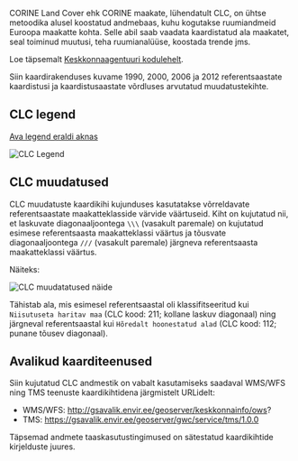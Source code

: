 CORINE Land Cover ehk CORINE maakate, lühendatult CLC,  on ühtse metoodika
alusel koostatud andmebaas, kuhu kogutakse ruumiandmeid Euroopa maakatte kohta.
Selle abil saab vaadata kaardistatud ala maakatet, seal toiminud muutusi, teha
ruumianalüüse, koostada trende jms.

Loe täpsemalt [Keskkonnaagentuuri kodulehelt](http://www.keskkonnaagentuur.ee/et/eesmargid-tegevused/projektid/corine-land-cover).

Siin kaardirakenduses kuvame 1990, 2000, 2006 ja 2012 referentsaastate
kaardistusi ja kaardistusaastate võrdluses arvutatud muudatustekihte.

## CLC legend

<a href="https://gsavalik.envir.ee/geoserver/keskkonnainfo/ows?service=WMS&version=1.3.0&request=GetLegendGraphic&layer=keskkonnainfo:clc_2012&format=image/png" target="_blank" rel="noopener noreferrer">Ava legend eraldi aknas</a>

![CLC Legend](https://gsavalik.envir.ee/geoserver/keskkonnainfo/ows?service=WMS&version=1.3.0&request=GetLegendGraphic&layer=keskkonnainfo:clc_2012&format=image/png)

## CLC muudatused

CLC muudatuste kaardikihi kujunduses kasutatakse võrreldavate referentsaastate
maakatteklasside värvide väärtuseid. Kiht on kujutatud nii, et laskuvate
diagonaaljoontega `\\\` (vasakult paremale) on kujutatud esimese
referentsaasta maakatteklassi väärtus ja tõusvate diagonaaljoontega `///`
(vasakult paremale) järgneva referentsaasta maakatteklassi väärtus.

Näiteks:

![CLC muudatatused näide](https://gsavalik.envir.ee/geoserver/keskkonnainfo/ows?service=WMS&version=1.1.0&request=GetMap&transparent=false&bgcolor=0x002323&cql_filter=sys_id=279013&layers=keskkonnainfo:clc_muudatused&styles=&bbox=663184.017579184,6471065.472944069,663899.812525303,6471781.267890188&width=150&height=150&srs=EPSG:3301&format=image/png)

Tähistab ala, mis esimesel referentsaastal oli klassifitseeritud kui
`Niisutuseta haritav maa` (CLC kood: 211; kollane laskuv diagonaal) ning
järgneval referentsaastal kui `Hõredalt hoonestatud alad` (CLC kood: 112;
punane tõusev diagonaal).

## Avalikud kaarditeenused
Siin kujutatud CLC andmestik on vabalt kasutamiseks saadaval WMS/WFS ning TMS
teenuste kaardikihtidena järgmistelt URLidelt:

- WMS/WFS: http://gsavalik.envir.ee/geoserver/keskkonnainfo/ows?
- TMS: https://gsavalik.envir.ee/geoserver/gwc/service/tms/1.0.0

Täpsemad andmete taaskasutustingimused on sätestatud kaardikihtide kirjelduste
juures.
